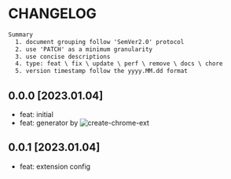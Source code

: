 # CHANGELOG

```txt
Summary
  1. document grouping follow 'SemVer2.0' protocol
  2. use 'PATCH' as a minimum granularity
  3. use concise descriptions
  4. type: feat \ fix \ update \ perf \ remove \ docs \ chore
  5. version timestamp follow the yyyy.MM.dd format
```

## 0.0.0 [2023.01.04]

- feat: initial
- feat: generator by ![create-chrome-ext](https://www.npmjs.com/package/create-chrome-ext)

## 0.0.1 [2023.01.04]

- feat: extension config